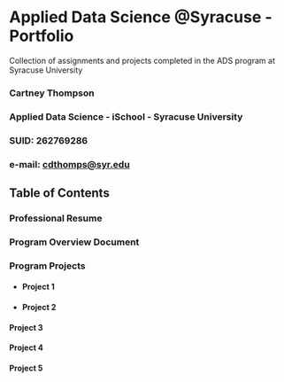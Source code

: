# Applied Data Science @Syracuse - Portfolio
Collection of assignments and projects completed in the ADS program at Syracuse University

### Cartney Thompson
### Applied Data Science - iSchool - Syracuse University
### SUID: 262769286
### e-mail: cdthomps@syr.edu

## Table of Contents

### Professional Resume
### Program Overview Document
### Program Projects
  * #### Project 1
  * #### Project 2
  #### Project 3
  #### Project 4
  #### Project 5


